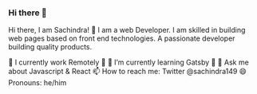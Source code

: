 ### Hi there 👋

Hi there, I am Sachindra! 👋
I am a web Developer. I am skilled in building web pages based on front end technologies. A passionate developer building quality products.

🔭 I currently work Remotely 🏡
🌱 I’m currently learning Gatsby 💎
💬 Ask me about Javascript & React
📫 How to reach me: Twitter @sachindra149
😄 Pronouns: he/him
